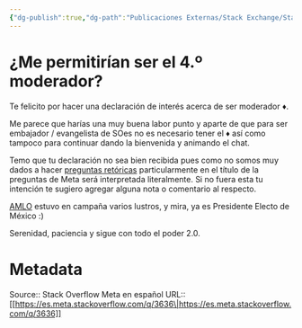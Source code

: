 ```yaml
---
{"dg-publish":true,"dg-path":"Publicaciones Externas/Stack Exchange/Stack Overflow en español/Stack Overflow en español Meta/es.meta.stackoverflow.com-3636.md","permalink":"/publicaciones-externas/stack-exchange/stack-overflow-en-espanol/stack-overflow-en-espanol-meta/es-meta-stackoverflow-com-3636/","title":"¿Me permitirían ser el 4.º moderador?","hide":true,"noteIcon":"default","created":"2024-04-03T12:49:10.730-06:00","updated":"2024-04-05T16:44:03.692-06:00"}
---
```


# ¿Me permitirían ser el 4.º moderador?

Te felicito por hacer una declaración de interés acerca de ser moderador ♦. 

Me parece que harías una muy buena labor punto y aparte de que para ser embajador / evangelista de SOes no es necesario tener el ♦ así como tampoco para continuar dando la bienvenida y animando el chat. 

Temo que tu declaración no sea bien recibida pues como no somos muy dados a hacer [preguntas retóricas][1] particularmente en el título de la preguntas de Meta será interpretada literalmente. Si no fuera esta tu intención te sugiero agregar alguna nota o comentario al respecto.

[AMLO][2] estuvo en campaña varios lustros, y mira, ya es Presidente Electo de México :) 

Serenidad, paciencia y sigue con todo el poder 2.0.


  [1]: https://es.wikipedia.org/wiki/Interrogaci%C3%B3n_ret%C3%B3rica
  [2]: https://en.wikipedia.org/wiki/Andr%C3%A9s_Manuel_L%C3%B3pez_Obrador

# Metadata
Source:: Stack Overflow Meta en español
URL:: [[https://es.meta.stackoverflow.com/q/3636\|https://es.meta.stackoverflow.com/q/3636]]

